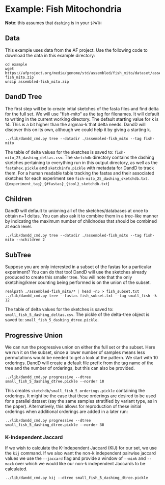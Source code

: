 # Example: Fish Mitochondria

**Note**: this assumes that `dashing` is in your `$PATH`

## Data
This example uses data from the AF project. Use the following code to download the data in this example directory:

```
cd example
wget https://afproject.org/media/genome/std/assembled/fish_mito/dataset/assembled-fish_mito.zip
unzip assembled-fish_mito.zip
```

## DandD Tree

The first step will be to create intial sketches of the fasta files and find delta for the full set. We will use "fish-mito" as the tag for filenames. It will default to writing in the current working directory. The default starting value for k is 14. This is a bit higher than the argmax-k that delta needs. DandD will discover this on its own, although we could help it by giving a starting k.

```
../lib/dandd_cmd.py tree --datadir ./assembled-fish_mito --tag fish-mito

```
The table of delta values for the sketches is saved to: `fish-mito_25_dashing_deltas.csv`. The `sketchdb` directory contains the dashing sketches pertaining to everything run in this output directory, as well as the `fastahex.pickle` and `sketchinfo.pickle` with metadata for DandD to track them. For a human readable table tracking the fastas and their associated sketches for each experiment see `fish-mito_25_dashing_sketchdb.txt`. (`{experiment_tag}_{#fastas}_{tool}_sketchdb.txt`)

## Children
DandD will default to unioning all of the sketches/databases at once to obtain n+1 deltas. You can also ask it to combine them in a tree-like manner by indicating the maximum number of childnodes that should be combined at each level.
```
../lib/dandd_cmd.py tree --datadir ./assembled-fish_mito --tag fish-mito --nchildren 2
```

## SubTree
Suppose you are only interested in a subset of the fastas for a particular experiment? You can do that too! DandD will use the sketches already produced to create this smaller tree. You will note that the only sketching/kmer counting being performed is on the union of the subset.  

```
realpath ./assembled-fish_mito/* | head -n5 > fish_subset.txt
../lib/dandd_cmd.py tree --fastas fish_subset.txt --tag small_fish -k 12

```
The table of delta values for the sketches is saved to: `small_fish_5_dashing_deltas.csv`. The pickle of the delta-tree object is saved to: `small_fish_5_dashing_dtree.pickle`.

## Progressive Union

We can run the progressive union on either the full set or the subset. Here we run it on the subset, since a lower number of samples means less permutations would be needed to get a look at the pattern. We start with 10 orderings. DandD will create a default file prefix from the tag name of the tree and the number of orderings, but this can also be provided.
```
../lib/dandd_cmd.py progressive --dtree small_fish_5_dashing_dtree.pickle --norder 10 
```

This creates `sketchdb/small_fish_5_orderings.pickle` containing the orderings. It might be the case that these orderings are desired to be used for a parallel dataset (say the same samples stratified by variant type, as in the paper). Alternatively, this allows for reproduction of these initial orderings when additional orderings are added in a later run:

```
../lib/dandd_cmd.py progressive --dtree small_fish_5_dashing_dtree.pickle --norder 30 
```

### K-Independent Jaccard
If we wish to calculate the K-Independent Jaccard (KIJ) for our set, we use the `kij` command. If we also want the non-k independent pairwise jaccard values we use the `--jaccard` flag and provide a window of `--mink` and `--maxk` over which we would like our non-k independent Jaccards to be calculated.

```
../lib/dandd_cmd.py kij --dtree small_fish_5_dashing_dtree.pickle
```